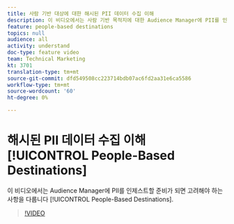 ```yaml
---
title: 사람 기반 대상에 대한 해시된 PII 데이터 수집 이해
description: 이 비디오에서는 사람 기반 목적지에 대한 Audience Manager에 PII를 인제스트할 준비가 되면 고려해야 할 사항을 다룹니다.
feature: people-based destinations
topics: null
audience: all
activity: understand
doc-type: feature video
team: Technical Marketing
kt: 3701
translation-type: tm+mt
source-git-commit: dfd549508cc223714bdb07ac6fd2aa31e6ca5586
workflow-type: tm+mt
source-wordcount: '60'
ht-degree: 0%

---
```



# 해시된 PII 데이터 수집 이해 [!UICONTROL People-Based Destinations]

이 비디오에서는 Audience Manager에 PII를 인제스트할 준비가 되면 고려해야 하는 사항을 다룹니다 [!UICONTROL People-Based Destinations].

>[!VIDEO](https://video.tv.adobe.com/v/29003/?quality=12)
